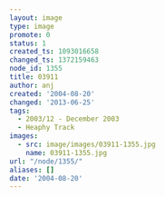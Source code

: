```yaml
---
layout: image
type: image
promote: 0
status: 1
created_ts: 1093016658
changed_ts: 1372159463
node_id: 1355
title: 03911
author: anj
created: '2004-08-20'
changed: '2013-06-25'
tags:
  - 2003/12 - December 2003
  - Heaphy Track
images:
  - src: image/images/03911-1355.jpg
    name: 03911-1355.jpg
url: "/node/1355/"
aliases: []
date: '2004-08-20'
---
```


